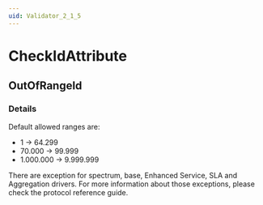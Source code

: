 ```yaml
---
uid: Validator_2_1_5
---
```


# CheckIdAttribute

## OutOfRangeId

<!-- Description, Properties, ... sections are auto-generated. -->
<!-- REPLACE ME AUTO-GENERATION -->

### Details

Default allowed ranges are:
- 1 -> 64.299
- 70.000 -> 99.999
- 1.000.000 -> 9.999.999

There are exception for spectrum, base, Enhanced Service, SLA and Aggregation drivers. For more information about those exceptions, please check the protocol reference guide.

<!-- Uncomment to add example code -->
<!--### Example code-->
